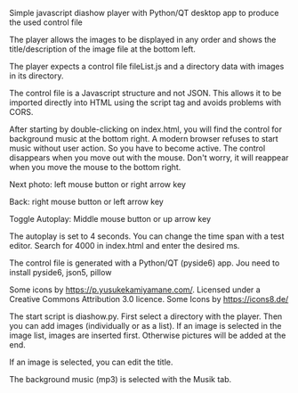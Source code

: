 Simple javascript diashow player with Python/QT desktop app to produce the used control file

The player allows the images to be displayed in any order and shows the title/description of the image file at the bottom left.

The player expects a control file fileList.js and a directory data with images in its directory.

The control file is a Javascript structure and not JSON. This allows it to be imported directly into HTML using the script tag and avoids problems with CORS.

After starting by double-clicking on index.html, you will find the control for background music at the bottom right. A modern browser refuses to start music without user action. So you have to become active. The control disappears when you move out with the mouse. Don't worry, it will reappear when you move the mouse to the bottom right.

Next photo: left mouse button or right arrow key

Back: right mouse button or left arrow key

Toggle Autoplay: Middle mouse button or up arrow key

The autoplay is set to 4 seconds. You can change the time span with a test editor. Search for 4000 in index.html and enter the desired ms.

The control file is generated with a Python/QT (pyside6) app. Jou need to install pyside6, json5, pillow

Some icons by https://p.yusukekamiyamane.com/. Licensed under a Creative Commons Attribution 3.0 licence.
Some Icons by https://icons8.de/

The start script is diashow.py. First select a directory with the player. Then you can add images (individually or as a list). If an image is selected in the image list, images are inserted first. Otherwise pictures will be added at the end.

If an image is selected, you can edit the title.

The background music (mp3) is selected with the Musik tab.

